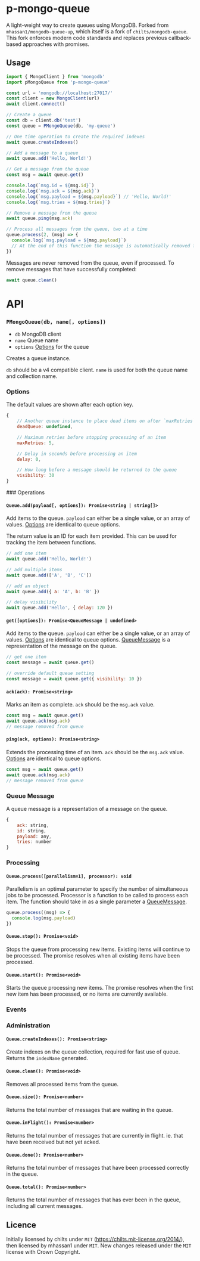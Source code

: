 # p-mongo-queue

A light-weight way to create queues using MongoDB. Forked from `mhassan1/mongodb-queue-up`, which itself is a fork of `chilts/mongodb-queue`. This fork enforces modern code standards and
replaces previous callback-based approaches with promises.

## Usage

```js
import { MongoClient } from 'mongodb'
import pMongoQueue from 'p-mongo-queue'

const url = 'mongodb://localhost:27017/'
const client = new MongoClient(url)
await client.connect()

// Create a queue
const db = client.db('test')
const queue = PMongoQueue(db, 'my-queue')

// One time operation to create the required indexes
await queue.createIndexes()

// Add a message to a queue
await queue.add('Hello, World!')

// Get a message from the queue
const msg = await queue.get()

console.log(`msg.id = ${msg.id}`)
console.log(`msg.ack = ${msg.ack}`)
console.log(`msg.payload = ${msg.payload}`) // 'Hello, World!'
console.log(`msg.tries = ${msg.tries}`)

// Remove a message from the queue
await queue.ping(msg.ack)

// Process all messages from the queue, two at a time
queue.process(2, (msg) => {
  console.log(`msg.payload = ${msg.payload}`)
  // At the end of this function the message is automatically removed from the queue.
})
```

Messages are never removed from the queue, even if processed. To remove messages that have successfully completed:

```js
await queue.clean()
```

# API

### `PMongoQueue(db, name[, options])`

- `db` MongoDB client
- `name` Queue name
- `options` [Options](#pMongoQueue-options) for the queue

Creates a queue instance.

`db` should be a v4 compatible client. `name` is used for both the queue name and collection name.

<a id="pMongoQueue-options"></a>

### Options

The default values are shown after each option key.

```js
{
    // Another queue instance to place dead items on after `maxRetries` has been reached
    deadQueue: undefined,

    // Maximum retries before stopping processing of an item
    maxRetries: 5,

    // Delay in seconds before processing an item
    delay: 0,

    // How long before a message should be returned to the queue
    visibility: 30
}
```

### Operations

#### `Queue.add(payload[, options]): Promise<string | string[]>`

Add items to the queue. `payload` can either be a single value, or an array of values. [Options](#pMongoQueue-options) are identical to queue options.

The return value is an ID for each item provided. This can be used for tracking the item between functions.

```js
// add one item
await queue.add('Hello, World!')

// add multiple items
await queue.add(['A', 'B', 'C'])

// add an object
await queue.add({ a: 'A', b: 'B' })

// delay visibility
await queue.add('Hello', { delay: 120 })
```

#### `get([options]): Promise<QueueMessage | undefined>`

Add items to the queue. `payload` can either be a single value, or an array of values. [Options](#pMongoQueue-options) are identical to queue options. [QueueMessage](#pMongoQueue-message) is a representation of the message on the queue.

```js
// get one item
const message = await queue.get()

// override default queue setting
const message = await queue.get({ visibility: 10 })
```

#### `ack(ack): Promise<string>`

Marks an item as complete. `ack` should be the `msg.ack` value.

```js
const msg = await queue.get()
await queue.ack(msg.ack)
// message removed from queue
```

#### `ping(ack, options): Promise<string>`

Extends the processing time of an item. `ack` should be the `msg.ack` value. [Options](#pMongoQueue-options) are identical to queue options.

```js
const msg = await queue.get()
await queue.ack(msg.ack)
// message removed from queue
```

<a id="pMongoQueue-message"></a>

### Queue Message

A queue message is a representation of a message on the queue.

```js
{
    ack: string,
    id: string,
    payload: any,
    tries: number
}
```

### Processing

#### `Queue.process([parallelism=1], processor): void`

Parallelism is an optimal parameter to specify the number of simultaneous jobs to be processed. Processor is a function to be called to process each item. The function should take in as a single parameter a [QueueMessage](#pMongoQueue-message).

```js
queue.process((msg) => {
  console.log(msg.payload)
})
```

#### `Queue.stop(): Promise<void>`

Stops the queue from processing new items. Existing items will continue to be processed. The promise resolves when all existing items have been processed.

#### `Queue.start(): Promise<void>`

Starts the queue processing new items. The promise resolves when the first new item has been processed, or no items are currently available.

### Events

### Administration

#### `Queue.createIndexes(): Promise<string>`

Create indexes on the queue collection, required for fast use of queue. Returns the `indexName` generated.

#### `Queue.clean(): Promise<void>`

Removes all processed items from the queue.

#### `Queue.size(): Promise<number>`

Returns the total number of messages that are waiting in the queue.

#### `Queue.inFlight(): Promise<number>`

Returns the total number of messages that are currently in flight. ie. that have been received but not yet acked.

#### `Queue.done(): Promise<number>`

Returns the total number of messages that have been processed correctly in the queue.

#### `Queue.total(): Promise<number>`

Returns the total number of messages that has ever been in the queue, including all current messages.

## Licence

Initially licensed by chilts under `MIT` (https://chilts.mit-license.org/2014/), then licensed by mhassan1 under `MIT`. New changes released under the `MIT` license with Crown Copyright.

